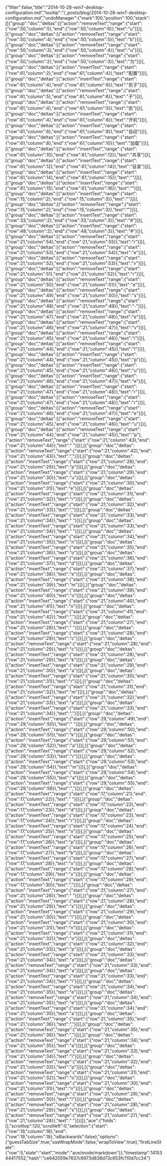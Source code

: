 {"filter":false,"title":"2014-10-28-win7-desktop-configuration.md","tooltip":"/_posts/blog/2014-10-28-win7-desktop-configuration.md","undoManager":{"mark":100,"position":100,"stack":[[{"group":"doc","deltas":[{"action":"removeText","range":{"start":{"row":50,"column":5},"end":{"row":50,"column":6}},"text":"u"}]}],[{"group":"doc","deltas":[{"action":"removeText","range":{"start":{"row":50,"column":4},"end":{"row":50,"column":5}},"text":"b"}]}],[{"group":"doc","deltas":[{"action":"removeText","range":{"start":{"row":50,"column":3},"end":{"row":50,"column":4}},"text":"u"}]}],[{"group":"doc","deltas":[{"action":"removeText","range":{"start":{"row":50,"column":2},"end":{"row":50,"column":3}},"text":"为"}]}],[{"group":"doc","deltas":[{"action":"insertText","range":{"start":{"row":61,"column":2},"end":{"row":61,"column":4}},"text":"配置"}]}],[{"group":"doc","deltas":[{"action":"insertText","range":{"start":{"row":61,"column":4},"end":{"row":61,"column":6}},"text":"凯子"}]}],[{"group":"doc","deltas":[{"action":"removeText","range":{"start":{"row":61,"column":5},"end":{"row":61,"column":6}},"text":"子"}]}],[{"group":"doc","deltas":[{"action":"removeText","range":{"start":{"row":61,"column":4},"end":{"row":61,"column":5}},"text":"凯"}]}],[{"group":"doc","deltas":[{"action":"insertText","range":{"start":{"row":61,"column":4},"end":{"row":61,"column":6}},"text":"开机"}]}],[{"group":"doc","deltas":[{"action":"insertText","range":{"start":{"row":61,"column":6},"end":{"row":61,"column":8}},"text":"自动"}]}],[{"group":"doc","deltas":[{"action":"insertText","range":{"start":{"row":61,"column":8},"end":{"row":61,"column":10}},"text":"加载"}]}],[{"group":"doc","deltas":[{"action":"insertText","range":{"start":{"row":61,"column":10},"end":{"row":61,"column":12}},"text":"共享"}]}],[{"group":"doc","deltas":[{"action":"insertText","range":{"start":{"row":61,"column":12},"end":{"row":61,"column":14}},"text":"目录"}]}],[{"group":"doc","deltas":[{"action":"insertText","range":{"start":{"row":61,"column":14},"end":{"row":61,"column":15}},"text":"*"}]}],[{"group":"doc","deltas":[{"action":"insertText","range":{"start":{"row":61,"column":15},"end":{"row":61,"column":16}},"text":"*"}]}],[{"group":"doc","deltas":[{"action":"insertText","range":{"start":{"row":15,"column":2},"end":{"row":15,"column":3}},"text":"*"}]}],[{"group":"doc","deltas":[{"action":"removeText","range":{"start":{"row":15,"column":2},"end":{"row":15,"column":3}},"text":"*"}]}],[{"group":"doc","deltas":[{"action":"insertText","range":{"start":{"row":33,"column":2},"end":{"row":33,"column":3}},"text":"#"}]}],[{"group":"doc","deltas":[{"action":"insertText","range":{"start":{"row":48,"column":2},"end":{"row":48,"column":3}},"text":"#"}]}],[{"group":"doc","deltas":[{"action":"removeText","range":{"start":{"row":21,"column":54},"end":{"row":21,"column":55}},"text":"r"}]}],[{"group":"doc","deltas":[{"action":"removeText","range":{"start":{"row":21,"column":53},"end":{"row":21,"column":54}},"text":"e"}]}],[{"group":"doc","deltas":[{"action":"removeText","range":{"start":{"row":21,"column":52},"end":{"row":21,"column":53}},"text":"v"}]}],[{"group":"doc","deltas":[{"action":"removeText","range":{"start":{"row":21,"column":51},"end":{"row":21,"column":52}},"text":"r"}]}],[{"group":"doc","deltas":[{"action":"removeText","range":{"start":{"row":21,"column":50},"end":{"row":21,"column":51}},"text":"e"}]}],[{"group":"doc","deltas":[{"action":"removeText","range":{"start":{"row":21,"column":49},"end":{"row":21,"column":50}},"text":"s"}]}],[{"group":"doc","deltas":[{"action":"removeText","range":{"start":{"row":21,"column":48},"end":{"row":21,"column":49}},"text":"-"}]}],[{"group":"doc","deltas":[{"action":"removeText","range":{"start":{"row":21,"column":47},"end":{"row":21,"column":48}},"text":"e"}]}],[{"group":"doc","deltas":[{"action":"removeText","range":{"start":{"row":21,"column":46},"end":{"row":21,"column":47}},"text":"v"}]}],[{"group":"doc","deltas":[{"action":"removeText","range":{"start":{"row":21,"column":45},"end":{"row":21,"column":46}},"text":"i"}]}],[{"group":"doc","deltas":[{"action":"removeText","range":{"start":{"row":21,"column":44},"end":{"row":21,"column":45}},"text":"l"}]}],[{"group":"doc","deltas":[{"action":"insertText","range":{"start":{"row":21,"column":44},"end":{"row":21,"column":45}},"text":"p"}]}],[{"group":"doc","deltas":[{"action":"insertText","range":{"start":{"row":21,"column":45},"end":{"row":21,"column":46}},"text":"u"}]}],[{"group":"doc","deltas":[{"action":"insertText","range":{"start":{"row":21,"column":46},"end":{"row":21,"column":47}},"text":"e"}]}],[{"group":"doc","deltas":[{"action":"insertText","range":{"start":{"row":21,"column":47},"end":{"row":21,"column":48}},"text":"r"}]}],[{"group":"doc","deltas":[{"action":"removeText","range":{"start":{"row":21,"column":47},"end":{"row":21,"column":48}},"text":"r"}]}],[{"group":"doc","deltas":[{"action":"removeText","range":{"start":{"row":21,"column":46},"end":{"row":21,"column":47}},"text":"e"}]}],[{"group":"doc","deltas":[{"action":"removeText","range":{"start":{"row":21,"column":45},"end":{"row":21,"column":46}},"text":"u"}]}],[{"group":"doc","deltas":[{"action":"removeText","range":{"start":{"row":21,"column":44},"end":{"row":21,"column":45}},"text":"p"},{"action":"removeText","range":{"start":{"row":21,"column":43},"end":{"row":21,"column":44}},"text":" "}]}],[{"group":"doc","deltas":[{"action":"removeText","range":{"start":{"row":21,"column":42},"end":{"row":21,"column":43}},"text":","}]}],[{"group":"doc","deltas":[{"action":"insertText","range":{"start":{"row":21,"column":28},"end":{"row":21,"column":29}},"text":"p"}]}],[{"group":"doc","deltas":[{"action":"insertText","range":{"start":{"row":21,"column":29},"end":{"row":21,"column":30}},"text":"u"}]}],[{"group":"doc","deltas":[{"action":"insertText","range":{"start":{"row":21,"column":30},"end":{"row":21,"column":31}},"text":"e"}]}],[{"group":"doc","deltas":[{"action":"insertText","range":{"start":{"row":21,"column":31},"end":{"row":21,"column":32}},"text":"r"}]}],[{"group":"doc","deltas":[{"action":"insertText","range":{"start":{"row":21,"column":32},"end":{"row":21,"column":33}},"text":","}]}],[{"group":"doc","deltas":[{"action":"insertText","range":{"start":{"row":21,"column":33},"end":{"row":21,"column":34}},"text":" "}]}],[{"group":"doc","deltas":[{"action":"insertText","range":{"start":{"row":21,"column":33},"end":{"row":21,"column":34}},"text":" "}]}],[{"group":"doc","deltas":[{"action":"insertText","range":{"start":{"row":21,"column":34},"end":{"row":21,"column":35}},"text":"n"}]}],[{"group":"doc","deltas":[{"action":"insertText","range":{"start":{"row":21,"column":35},"end":{"row":21,"column":36}},"text":"o"}]}],[{"group":"doc","deltas":[{"action":"insertText","range":{"start":{"row":21,"column":36},"end":{"row":21,"column":37}},"text":"d"}]}],[{"group":"doc","deltas":[{"action":"insertText","range":{"start":{"row":21,"column":37},"end":{"row":21,"column":38}},"text":"e"}]}],[{"group":"doc","deltas":[{"action":"insertText","range":{"start":{"row":21,"column":38},"end":{"row":21,"column":39}},"text":"m"}]}],[{"group":"doc","deltas":[{"action":"insertText","range":{"start":{"row":21,"column":39},"end":{"row":21,"column":40}},"text":"o"}]}],[{"group":"doc","deltas":[{"action":"insertText","range":{"start":{"row":21,"column":40},"end":{"row":21,"column":41}},"text":"n"}]}],[{"group":"doc","deltas":[{"action":"insertText","range":{"start":{"row":21,"column":41},"end":{"row":21,"column":42}},"text":","}]}],[{"group":"doc","deltas":[{"action":"insertText","range":{"start":{"row":21,"column":27},"end":{"row":21,"column":28}},"text":" "}]}],[{"group":"doc","deltas":[{"action":"insertText","range":{"start":{"row":21,"column":28},"end":{"row":21,"column":29}},"text":"c"}]}],[{"group":"doc","deltas":[{"action":"removeText","range":{"start":{"row":21,"column":28},"end":{"row":21,"column":29}},"text":"c"}]}],[{"group":"doc","deltas":[{"action":"insertText","range":{"start":{"row":21,"column":28},"end":{"row":21,"column":29}},"text":"k"}]}],[{"group":"doc","deltas":[{"action":"insertText","range":{"start":{"row":21,"column":29},"end":{"row":21,"column":30}},"text":"a"}]}],[{"group":"doc","deltas":[{"action":"insertText","range":{"start":{"row":21,"column":30},"end":{"row":21,"column":31}},"text":"r"}]}],[{"group":"doc","deltas":[{"action":"insertText","range":{"start":{"row":21,"column":31},"end":{"row":21,"column":32}},"text":"m"}]}],[{"group":"doc","deltas":[{"action":"insertText","range":{"start":{"row":21,"column":32},"end":{"row":21,"column":33}},"text":"a"}]}],[{"group":"doc","deltas":[{"action":"insertText","range":{"start":{"row":21,"column":33},"end":{"row":21,"column":34}},"text":","}]}],[{"group":"doc","deltas":[{"action":"insertText","range":{"start":{"row":29,"column":49},"end":{"row":29,"column":50}},"text":" "}]}],[{"group":"doc","deltas":[{"action":"insertText","range":{"start":{"row":29,"column":50},"end":{"row":29,"column":51}},"text":"k"}]}],[{"group":"doc","deltas":[{"action":"insertText","range":{"start":{"row":29,"column":51},"end":{"row":29,"column":52}},"text":"a"}]}],[{"group":"doc","deltas":[{"action":"insertText","range":{"start":{"row":29,"column":52},"end":{"row":29,"column":53}},"text":"r"}]}],[{"group":"doc","deltas":[{"action":"insertText","range":{"start":{"row":29,"column":53},"end":{"row":29,"column":54}},"text":"m"}]}],[{"group":"doc","deltas":[{"action":"insertText","range":{"start":{"row":29,"column":54},"end":{"row":29,"column":55}},"text":"a"}]}],[{"group":"doc","deltas":[{"action":"insertText","range":{"start":{"row":29,"column":55},"end":{"row":29,"column":56}},"text":","}]}],[{"group":"doc","deltas":[{"action":"insertText","range":{"start":{"row":17,"column":21},"end":{"row":17,"column":22}},"text":" "}]}],[{"group":"doc","deltas":[{"action":"insertText","range":{"start":{"row":17,"column":22},"end":{"row":17,"column":23}},"text":"d"}]}],[{"group":"doc","deltas":[{"action":"insertText","range":{"start":{"row":17,"column":23},"end":{"row":17,"column":24}},"text":"r"}]}],[{"group":"doc","deltas":[{"action":"insertText","range":{"start":{"row":17,"column":24},"end":{"row":17,"column":25}},"text":"o"}]}],[{"group":"doc","deltas":[{"action":"insertText","range":{"start":{"row":17,"column":25},"end":{"row":17,"column":26}},"text":"p"}]}],[{"group":"doc","deltas":[{"action":"insertText","range":{"start":{"row":17,"column":26},"end":{"row":17,"column":27}},"text":"b"}]}],[{"group":"doc","deltas":[{"action":"insertText","range":{"start":{"row":17,"column":27},"end":{"row":17,"column":28}},"text":"o"}]}],[{"group":"doc","deltas":[{"action":"insertText","range":{"start":{"row":17,"column":28},"end":{"row":17,"column":29}},"text":"x"}]}],[{"group":"doc","deltas":[{"action":"insertText","range":{"start":{"row":17,"column":29},"end":{"row":17,"column":30}},"text":","}]}],[{"group":"doc","deltas":[{"action":"insertText","range":{"start":{"row":21,"column":27},"end":{"row":21,"column":28}},"text":" "}]}],[{"group":"doc","deltas":[{"action":"insertText","range":{"start":{"row":21,"column":28},"end":{"row":21,"column":29}},"text":"s"}]}],[{"group":"doc","deltas":[{"action":"insertText","range":{"start":{"row":21,"column":29},"end":{"row":21,"column":30}},"text":"i"}]}],[{"group":"doc","deltas":[{"action":"insertText","range":{"start":{"row":21,"column":30},"end":{"row":21,"column":31}},"text":"n"}]}],[{"group":"doc","deltas":[{"action":"insertText","range":{"start":{"row":21,"column":31},"end":{"row":21,"column":32}},"text":"o"}]}],[{"group":"doc","deltas":[{"action":"insertText","range":{"start":{"row":21,"column":32},"end":{"row":21,"column":33}},"text":"p"}]}],[{"group":"doc","deltas":[{"action":"insertText","range":{"start":{"row":21,"column":33},"end":{"row":21,"column":34}},"text":"a"}]}],[{"group":"doc","deltas":[{"action":"removeText","range":{"start":{"row":21,"column":33},"end":{"row":21,"column":34}},"text":"a"}]}],[{"group":"doc","deltas":[{"action":"insertText","range":{"start":{"row":21,"column":33},"end":{"row":21,"column":34}},"text":"i"}]}],[{"group":"doc","deltas":[{"action":"insertText","range":{"start":{"row":21,"column":34},"end":{"row":21,"column":35}},"text":"e"}]}],[{"group":"doc","deltas":[{"action":"removeText","range":{"start":{"row":21,"column":34},"end":{"row":21,"column":35}},"text":"e"}]}],[{"group":"doc","deltas":[{"action":"insertText","range":{"start":{"row":21,"column":34},"end":{"row":21,"column":35}},"text":"a"}]}],[{"group":"doc","deltas":[{"action":"insertText","range":{"start":{"row":21,"column":35},"end":{"row":21,"column":36}},"text":","}]}],[{"group":"doc","deltas":[{"action":"removeText","range":{"start":{"row":21,"column":35},"end":{"row":21,"column":36}},"text":","}]}],[{"group":"doc","deltas":[{"action":"removeText","range":{"start":{"row":21,"column":34},"end":{"row":21,"column":35}},"text":"a"}]}],[{"group":"doc","deltas":[{"action":"removeText","range":{"start":{"row":21,"column":33},"end":{"row":21,"column":34}},"text":"i"}]}],[{"group":"doc","deltas":[{"action":"removeText","range":{"start":{"row":21,"column":32},"end":{"row":21,"column":33}},"text":"p"}]}],[{"group":"doc","deltas":[{"action":"removeText","range":{"start":{"row":21,"column":31},"end":{"row":21,"column":32}},"text":"o"}]}],[{"group":"doc","deltas":[{"action":"removeText","range":{"start":{"row":21,"column":30},"end":{"row":21,"column":31}},"text":"n"}]}],[{"group":"doc","deltas":[{"action":"removeText","range":{"start":{"row":21,"column":29},"end":{"row":21,"column":30}},"text":"i"}]}],[{"group":"doc","deltas":[{"action":"removeText","range":{"start":{"row":21,"column":28},"end":{"row":21,"column":29}},"text":"s"}]}],[{"group":"doc","deltas":[{"action":"removeText","range":{"start":{"row":21,"column":27},"end":{"row":21,"column":28}},"text":" "}]}]]},"ace":{"folds":[],"scrolltop":120,"scrollleft":0,"selection":{"start":{"row":19,"column":18},"end":{"row":19,"column":18},"isBackwards":false},"options":{"guessTabSize":true,"useWrapMode":false,"wrapToView":true},"firstLineState":{"row":5,"state":"start","mode":"ace/mode/markdown"}},"timestamp":1415344417552,"hash":"ce642059e7637c6973d838d73c653fc110d7cc34"}
